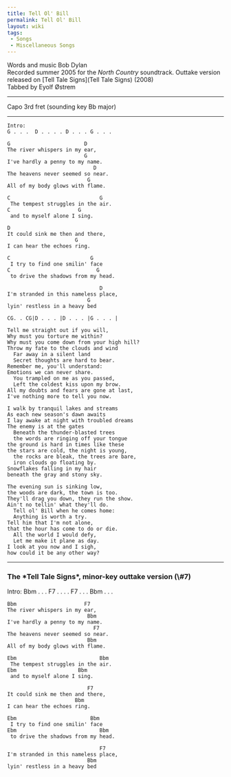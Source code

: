 ```yaml
---
title: Tell Ol' Bill
permalink: Tell Ol' Bill
layout: wiki
tags:
 - Songs
 - Miscellaneous Songs
---
```


Words and music Bob Dylan  
Recorded summer 2005 for the *North Country* soundtrack. Outtake version
released on [Tell Tale Signs](Tell Tale Signs) (2008)  
Tabbed by Eyolf Østrem

* * * * *

Capo 3rd fret (sounding key Bb major)

* * * * *

    Intro:
    G . . .  D . . . . D . . . G . . . 

    G                        D
    The river whispers in my ear,
                             G
    I've hardly a penny to my name.
                                D
    The heavens never seemed so near.
                              G
    All of my body glows with flame.

    C                             G
     The tempest struggles in the air.
    C                      G
     and to myself alone I sing.

    D
    It could sink me then and there,
                          G
    I can hear the echoes ring.

    C                          G
     I try to find one smilin' face
    C                            G
     to drive the shadows from my head.

                                  D
    I'm stranded in this nameless place,
                              G
    lyin' restless in a heavy bed

    CG. . CG|D . . . |D . . . |G . . . |

    Tell me straight out if you will,
    Why must you torture me within?
    Why must you come down from your high hill?
    Throw my fate to the clouds and wind
      Far away in a silent land
      Secret thoughts are hard to bear.
    Remember me, you'll understand:
    Emotions we can never share.
      You trampled on me as you passed,
      Left the coldest kiss upon my brow.
    All my doubts and fears are gone at last,
    I've nothing more to tell you now.

    I walk by tranquil lakes and streams
    As each new season's dawn awaits
    I lay awake at night with troubled dreams
    The enemy is at the gates
      Beneath the thunder-blasted trees
      the words are ringing off your tongue
    the ground is hard in times like these
    the stars are cold, the night is young,
      the rocks are bleak, the trees are bare,
      iron clouds go floating by.
    Snowflakes falling in my hair
    beneath the gray and stony sky.

    The evening sun is sinking low,
    the woods are dark, the town is too.
    They'll drag you down, they run the show.
    Ain't no tellin' what they'll do.
      Tell ol' Bill when he comes home:
      Anything is worth a try.
    Tell him that I'm not alone,
    that the hour has come to do or die.
      All the world I would defy,
      Let me make it plane as day.
    I look at you now and I sigh,
    how could it be any other way?

* * * * *

<span id="telltale"></span>

<h3>
The *Tell Tale Signs*, minor-key outtake version (\#7)

</h3>
    Intro:
    Bbm . . .  F7 . . . . F7 . . . Bbm . . . 

    Bbm                      F7
    The river whispers in my ear,
                              Bbm
    I've hardly a penny to my name.
                                F7
    The heavens never seemed so near.
                              Bbm
    All of my body glows with flame.

    Ebm                           Bbm
     The tempest struggles in the air.
    Ebm                    Bbm
     and to myself alone I sing.

                              F7
    It could sink me then and there,
                          Bbm
    I can hear the echoes ring.

    Ebm                        Bbm
     I try to find one smilin' face
    Ebm                           Bbm
     to drive the shadows from my head.

                                  F7
    I'm stranded in this nameless place,
                              Bbm
    lyin' restless in a heavy bed
